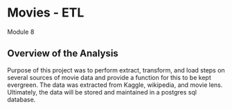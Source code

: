 # Movies - ETL
Module 8

## Overview of the Analysis

Purpose of this project was to perform extract, transform, and load steps on several sources of movie data and provide a function for this to be kept evergreen.  The data was extracted from Kaggle, wikipedia, and movie lens.  Ultimately, the data will be stored and maintained in a postgres sql database.

